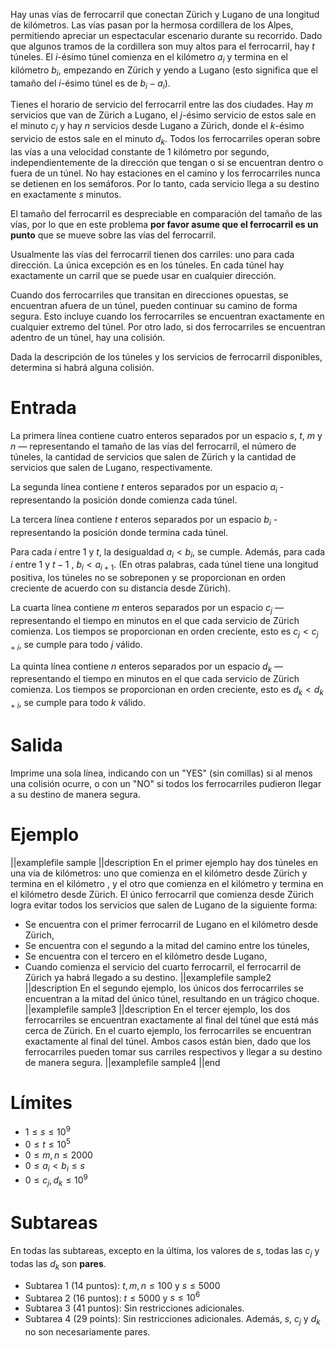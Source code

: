 Hay unas vías de ferrocarril que conectan Zürich y Lugano de una longitud de kilómetros. Las vías pasan por la hermosa cordillera de los Alpes, permitiendo apreciar un espectacular escenario durante su recorrido. Dado que algunos tramos de la cordillera son muy altos para el ferrocarril, hay $t$ túneles. El $i$-ésimo túnel comienza en el kilómetro $a_i$ y termina en el kilómetro $b_i$, empezando en Zürich y yendo a Lugano (esto significa que el tamaño del $i$-ésimo túnel es de $b_i - a_i$).

Tienes el horario de servicio del ferrocarril entre las dos ciudades. Hay $m$ servicios que van de Zürich a Lugano, el $j$-ésimo servicio de estos sale en el minuto $c_j$ y hay $n$ servicios desde Lugano a Zürich, donde el $k$-ésimo servicio de estos sale en el minuto $d_k$. Todos los ferrocarriles operan sobre las vías a una velocidad constante de 1 kilómetro por segundo, independientemente de la dirección que tengan o si se encuentran dentro o fuera de un túnel. No hay estaciones en el camino y los ferrocarriles nunca se detienen en los semáforos. Por lo tanto, cada servicio llega a su destino en exactamente $s$ minutos.

El tamaño del ferrocarril es despreciable en comparación del tamaño de las vías, por lo que en este problema **por favor asume que el ferrocarril es un punto** que se mueve sobre las vías del ferrocarril.

Usualmente las vías del ferrocarril tienen dos carriles: uno para cada dirección. La única excepción es en los túneles. 
En cada túnel hay exactamente un carril que se puede usar en cualquier dirección.

Cuando dos ferrocarriles que transitan en direcciones opuestas, se encuentran afuera de un túnel, pueden continuar su camino de forma segura. Esto incluye cuando los ferrocarriles se encuentran exactamente en cualquier extremo del túnel. Por otro lado, si dos ferrocarriles se encuentran adentro de un túnel, hay una colisión.

Dada la descripción de los túneles y los servicios de ferrocarril disponibles, determina si habrá alguna colisión.

# Entrada

La primera línea contiene cuatro enteros separados por un espacio $s$, $t$, $m$ y $n$ — representando el tamaño de las vías del ferrocarril, el número de túneles, la cantidad de servicios que salen de
Zürich y la cantidad de servicios que salen de Lugano, respectivamente.

La segunda línea contiene $t$ enteros separados por un espacio $a_i$ - representando la posición donde comienza cada túnel.

La tercera línea contiene $t$ enteros separados por un espacio $b_i$ - representando la posición donde termina cada túnel.

Para cada $i$ entre $1$ y $t$, la desigualdad $a_i < b_i$, se cumple. Además, para cada $i$ entre $1$ y $t - 1$
, $b_i < a_{i + 1}$. (En otras palabras, cada túnel tiene una longitud positiva, los túneles
no se sobreponen y se proporcionan en orden creciente de acuerdo con su distancia desde Zürich).

La cuarta línea contiene $m$ enteros separados por un espacio $c_j$ — representando el tiempo en minutos en el que cada servicio de Zürich comienza. Los tiempos se proporcionan en orden creciente, esto es $c_j < c_{j + i}$, se cumple para todo $j$ válido.

La quinta línea contiene $n$ enteros separados por un espacio $d_k$ — representando el tiempo en minutos en el que cada servicio de Zürich comienza. Los tiempos se proporcionan en orden creciente, esto es $d_k < d_{k + i}$, se cumple para todo $k$ válido.

# Salida

Imprime una sola línea, indicando con un "YES" (sin comillas) si al menos una colisión ocurre, o con un "NO" si todos los ferrocarriles pudieron llegar a su destino de manera segura.

# Ejemplo

||examplefile
sample
||description
En el primer ejemplo hay dos túneles en una vía de kilómetros: uno que comienza en el kilómetro desde Zürich y termina en el kilómetro , y el otro que comienza en el kilómetro y termina en el kilómetro desde Zürich. El único ferrocarril que comienza desde Zürich logra evitar todos los servicios que salen de Lugano de la siguiente forma:
- Se encuentra con el primer ferrocarril de Lugano en el kilómetro desde Zürich,
- Se encuentra con el segundo a la mitad del camino entre los túneles,
- Se encuentra con el tercero en el kilómetro desde Lugano,
- Cuando comienza el servicio del cuarto ferrocarril, el ferrocarril de Zürich ya habrá llegado a su destino.
||examplefile
sample2
||description
En el segundo ejemplo, los únicos dos ferrocarriles se encuentran a la mitad del único túnel, resultando en un trágico choque.
||examplefile
sample3
||description
En el tercer ejemplo, los dos ferrocarriles se encuentran exactamente al final del túnel que está más cerca de Zürich. En el cuarto ejemplo, los ferrocarriles se encuentran exactamente al final del túnel. Ambos casos están bien, dado que los ferrocarriles pueden tomar sus carriles respectivos y llegar a su destino de manera segura.
||examplefile
sample4
||end

# Límites

- $1 \leq s \leq 10^9$
- $0 \leq t \leq 10^5$
- $0 \leq m, n \leq 2000$
- $0 \leq a_i < b_i \leq s$
- $0 \leq c_j, d_k \leq 10^9$

# Subtareas

En todas las subtareas, excepto en la última, los valores de $s$, todas las $c_j$ y todas las $d_k$ son **pares**.
- Subtarea 1 (14 puntos): $t, m, n \leq 100$ y $s \leq 5000$
- Subtarea 2 (16 puntos): $t \leq 5000$ y $s \leq 10^6$
- Subtarea 3 (41 puntos): Sin restricciones adicionales.
- Subtarea 4 (29 points): Sin restricciones adicionales. Además, $s$, $c_j$ y $d_k$ no son necesariamente pares.